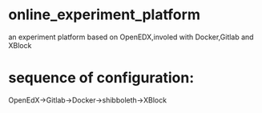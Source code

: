 # online_experiment_platform
an experiment platform based on OpenEDX,involed with Docker,Gitlab and XBlock

sequence of configuration: 
====
OpenEdX->Gitlab->Docker->shibboleth->XBlock
